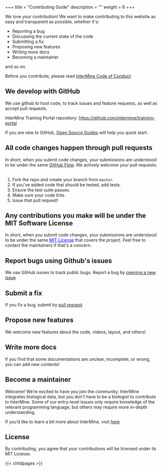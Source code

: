 +++
title = "Contributing Guide"
description = ""
weight = 6
+++

We love your contribution! We want to make contributing to this website as easy and transparent as possible, whether it's:

- Reporting a bug
- Discussing the current state of the code
- Submitting a fix
- Proposing new features
- Writing more docs
- Becoming a maintainer

and so on.


Before you contribute, please read 
<a href="http://intermine.org/code-of-conduct/#intermine-code-of-conduct">InterMine Code of Conduct</a>


## We develop with GitHub
We use github to host code, to track issues and feature requests, as well as accept pull requests.

InterMine Training Portal repository: https://github.com/intermine/training-portal

If you are new to GitHub,
<a href="https://opensource.guide/how-to-contribute/#how-to-submit-a-contribution">Open Source Guides</a>
will help you quick start.

## All code changes happen through pull requests


In short, when you submit code changes, your submissions are understood to be under the same <a href="https://guides.github.com/introduction/flow/index.html">GitHub Flow</a>. We actively welcome your pull requests:
<br/>
<br/>

1. Fork the repo and create your branch from `master`.
2. If you've added code that should be tested, add tests.
3. Ensure the test suite passes.
4. Make sure your code lints.
5. Issue that pull request!


## Any contributions you make will be under the MIT Software License

In short, when you submit code changes, your submissions are understood to be under the same
<a href="http://choosealicense.com/licenses/mit/" style="color:blue;">MIT License</a> that covers the project. Feel free to contact the maintainers if that's a concern.


## Report bugs using Github's issues

We use GitHub issues to track public bugs. Report a bug by <a href="https://github.com/intermine/training-portal/issues/new">opening a new issue</a>

## Submit a fix

If you fix a bug, submit by <a href="https://github.com/intermine/training-portal/issues/new">pull request</a>


## Propose new features
We welcome new features about the code, videos, layout, and others!

## Write more docs
If you find that some documentations are unclear, incomplete, or wrong, you can add new contents!

## Become a maintainer
Welcome! We’re excited to have you join the community. InterMine integrates biological data, but you don’t have to be a biologist to contribute to InterMine. Some of our entry-level issues only require knowledge of the relevant programming language, but others may require more in-depth understanding.


If you’d like to learn a bit more about InterMine, visit <a href="http://intermine.org/contributing/">here</a>


## License
By contributing, you agree that your contributions will be licensed under its MIT License.



{{< childpages >}}